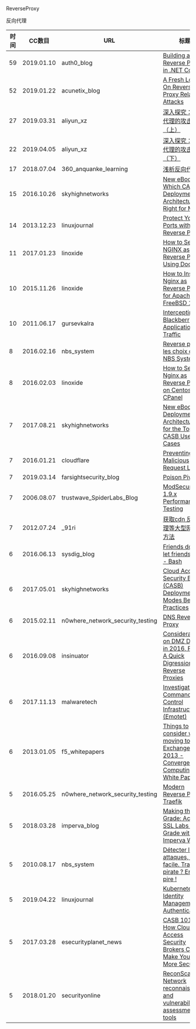 ReverseProxy

反向代理

| 时间 | CC数目 | URL | 标题 |
| ---- | ----- | --- | --- |
| 59 | 2019.01.10 | auth0_blog | [Building a Reverse Proxy in .NET Core](https://auth0.com/blog/building-a-reverse-proxy-in-dot-net-core/) |
| 52 | 2019.01.22 | acunetix_blog | [A Fresh Look On Reverse Proxy Related Attacks](https://www.acunetix.com/blog/articles/a-fresh-look-on-reverse-proxy-related-attacks/) |
| 27 | 2019.03.31 | aliyun_xz | [深入探究：反向代理的攻击面 （上）](https://xz.aliyun.com/t/4577) |
| 22 | 2019.04.05 | aliyun_xz | [深入探究：反向代理的攻击面 （下）](https://xz.aliyun.com/t/4644) |
| 17 | 2018.07.04 | 360_anquanke_learning | [浅析反向代理](https://www.anquanke.com/post/id/150436/) |
| 15 | 2016.10.26 | skyhighnetworks | [New eBook: Which CASB Deployment Architecture is Right for Me?](https://www.skyhighnetworks.com/cloud-security-blog/new-ebook-which-casb-deployment-architecture-is-right-for-me/) |
| 14 | 2013.12.23 | linuxjournal | [Protect Your Ports with a Reverse Proxy](https://www.linuxjournal.com/content/protect-your-ports-reverse-proxy) |
| 11 | 2017.01.23 | linoxide | [How to Setup NGINX as Reverse Proxy Using Docker](https://linoxide.com/containers/setup-nginx-reverse-proxy-docker/) |
| 10 | 2015.11.26 | linoxide | [How to Install Nginx as Reverse Proxy for Apache on FreeBSD 10.2](https://linoxide.com/linux-how-to/install-nginx-reverse-proxy-apache-freebsd-10-2/) |
| 10 | 2011.06.17 | gursevkalra | [Intercepting Blackberry Application Traffic](http://gursevkalra.blogspot.com/2011/06/intercepting-blackberry-application.html) |
| 8 | 2016.02.16 | nbs_system | [Reverse proxy : les choix de NBS System](https://www.nbs-system.com/blog/reverse-proxy-les-choix-de-nbs-system/) |
| 8 | 2016.02.03 | linoxide | [How to Set Nginx as Reverse Proxy on Centos7 CPanel](https://linoxide.com/linux-how-to/set-nginx-reverse-proxy-centos-7-cpanel/) |
| 7 | 2017.08.21 | skyhighnetworks | [New eBook: Deployment Architectures for the Top 20 CASB Use Cases](https://www.skyhighnetworks.com/cloud-security-blog/new-ebook-deployment-architectures-for-the-top-20-casb-use-cases/) |
| 7 | 2016.01.21 | cloudflare | [Preventing Malicious Request Loops](https://blog.cloudflare.com/preventing-malicious-request-loops/) |
| 7 | 2019.03.14 | farsightsecurity_blog | [Poison Pivots](https://www.farsightsecurity.com/2019/03/14/stsauver-poisonpivots/) |
| 7 | 2006.08.07 | trustwave_SpiderLabs_Blog | [ModSecurity 1.9.x Performance Testing](https://www.trustwave.com/Resources/SpiderLabs-Blog/ModSecurity-1-9-x-Performance-Testing/) |
| 7 | 2012.07.24 | _91ri | [获取cdn 反向代理等大型网络IP方法](http://www.91ri.org/3563.html) |
| 6 | 2016.06.13 | sysdig_blog | [Friends don’t let friends Curl - Bash](https://sysdig.com/blog/friends-dont-let-friends-curl-bash/) |
| 6 | 2017.05.01 | skyhighnetworks | [Cloud Access Security Broker (CASB) Deployment Modes Best Practices](https://www.skyhighnetworks.com/cloud-security-blog/casb-cloud-access-security-brokers-deployment-modes-best-practices/) |
| 6 | 2015.02.11 | n0where_network_security_testing | [DNS Reverse Proxy](https://n0where.net/dns-reverse-proxy) |
| 6 | 2016.09.08 | insinuator | [Considerations on DMZ Design in 2016, Part 2: A Quick Digression on Reverse Proxies](https://insinuator.net/2016/09/considerations-on-dmz-design-in-2016-part-2-a-quick-digression-on-reverse-proxies/) |
| 6 | 2017.11.13 | malwaretech | [Investigating Command and Control Infrastructure (Emotet)](https://www.malwaretech.com/2017/11/investigating-command-and-control-infrastructure-emotet.html) |
| 6 | 2013.01.05 | f5_whitepapers | [Things to consider when moving to Exchange 2013 - Convergent Computing White Paper](https://f5.com/resources/white-papers/things-to-consider-when-moving-to-exchange-2013-co) |
| 5 | 2016.05.25 | n0where_network_security_testing | [Modern Reverse Proxy: Traefik](https://n0where.net/modern-reverse-proxy-traefik) |
| 5 | 2018.03.28 | imperva_blog | [Making the Grade: Achieve SSL Labs A+ Grade with Imperva WAF](https://www.imperva.com/blog/2018/03/achieve-ssl-labs-a-grade-with-imperva-waf/) |
| 5 | 2010.08.17 | nbs_system | [Détecter les attaques, pas si facile. Tracer le pirate ? Encore pire !](https://www.nbs-system.com/blog/detecter-les-attaques-pas-si-facile-tracer-le-pirate-encore-pire/) |
| 5 | 2019.04.22 | linuxjournal | [Kubernetes Identity Management: Authentication](https://www.linuxjournal.com/content/kubernetes-identity-management-authentication) |
| 5 | 2017.03.28 | esecurityplanet_news | [CASB 101: How Cloud Access Security Brokers Can Make Your Data More Secure](https://www.esecurityplanet.com/mobile-security/casb.html) |
| 5 | 2018.01.20 | securityonline | [ReconScan: Network reconnaissance and vulnerability assessment tools](https://securityonline.info/reconscan-network-reconnaissance-and-vulnerability-assessment-tools/) |
